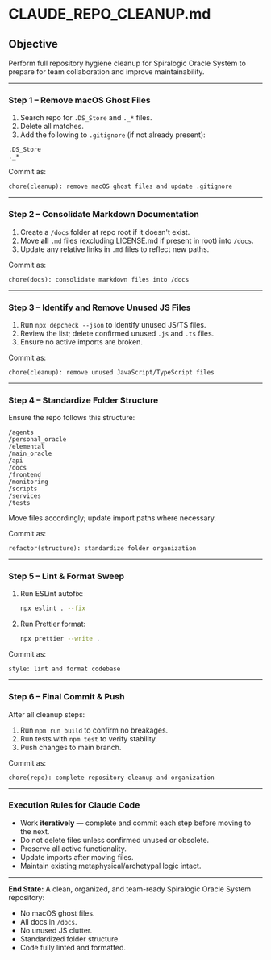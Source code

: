 # CLAUDE_REPO_CLEANUP.md

## Objective

Perform full repository hygiene cleanup for Spiralogic Oracle System to prepare for team collaboration and improve maintainability.

---

### Step 1 – Remove macOS Ghost Files

1. Search repo for `.DS_Store` and `._*` files.
2. Delete all matches.
3. Add the following to `.gitignore` (if not already present):

```
.DS_Store
._*
```

Commit as:

```
chore(cleanup): remove macOS ghost files and update .gitignore
```

---

### Step 2 – Consolidate Markdown Documentation

1. Create a `/docs` folder at repo root if it doesn't exist.
2. Move **all** `.md` files (excluding LICENSE.md if present in root) into `/docs`.
3. Update any relative links in `.md` files to reflect new paths.

Commit as:

```
chore(docs): consolidate markdown files into /docs
```

---

### Step 3 – Identify and Remove Unused JS Files

1. Run `npx depcheck --json` to identify unused JS/TS files.
2. Review the list; delete confirmed unused `.js` and `.ts` files.
3. Ensure no active imports are broken.

Commit as:

```
chore(cleanup): remove unused JavaScript/TypeScript files
```

---

### Step 4 – Standardize Folder Structure

Ensure the repo follows this structure:

```
/agents
/personal_oracle
/elemental
/main_oracle
/api
/docs
/frontend
/monitoring
/scripts
/services
/tests
```

Move files accordingly; update import paths where necessary.

Commit as:

```
refactor(structure): standardize folder organization
```

---

### Step 5 – Lint & Format Sweep

1. Run ESLint autofix:

   ```bash
   npx eslint . --fix
   ```

2. Run Prettier format:
   ```bash
   npx prettier --write .
   ```

Commit as:

```
style: lint and format codebase
```

---

### Step 6 – Final Commit & Push

After all cleanup steps:

1. Run `npm run build` to confirm no breakages.
2. Run tests with `npm test` to verify stability.
3. Push changes to main branch.

Commit as:

```
chore(repo): complete repository cleanup and organization
```

---

### Execution Rules for Claude Code

- Work **iteratively** — complete and commit each step before moving to the next.
- Do not delete files unless confirmed unused or obsolete.
- Preserve all active functionality.
- Update imports after moving files.
- Maintain existing metaphysical/archetypal logic intact.

---

**End State:**
A clean, organized, and team-ready Spiralogic Oracle System repository:

- No macOS ghost files.
- All docs in `/docs`.
- No unused JS clutter.
- Standardized folder structure.
- Code fully linted and formatted.
